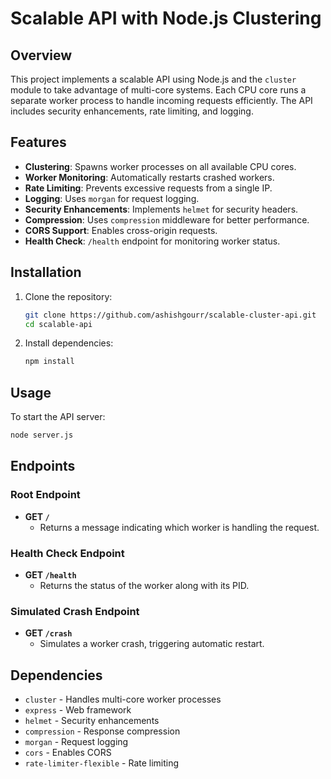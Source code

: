 # Scalable API with Node.js Clustering

## Overview

This project implements a scalable API using Node.js and the `cluster` module to take advantage of multi-core systems. Each CPU core runs a separate worker process to handle incoming requests efficiently. The API includes security enhancements, rate limiting, and logging.

## Features

- **Clustering**: Spawns worker processes on all available CPU cores.
- **Worker Monitoring**: Automatically restarts crashed workers.
- **Rate Limiting**: Prevents excessive requests from a single IP.
- **Logging**: Uses `morgan` for request logging.
- **Security Enhancements**: Implements `helmet` for security headers.
- **Compression**: Uses `compression` middleware for better performance.
- **CORS Support**: Enables cross-origin requests.
- **Health Check**: `/health` endpoint for monitoring worker status.

## Installation

1. Clone the repository:
   ```sh
   git clone https://github.com/ashishgourr/scalable-cluster-api.git
   cd scalable-api
   ```
2. Install dependencies:
   ```sh
   npm install
   ```

## Usage

To start the API server:

```sh
node server.js
```

## Endpoints

### Root Endpoint

- **GET `/`**
  - Returns a message indicating which worker is handling the request.

### Health Check Endpoint

- **GET `/health`**
  - Returns the status of the worker along with its PID.

### Simulated Crash Endpoint

- **GET `/crash`**
  - Simulates a worker crash, triggering automatic restart.

## Dependencies

- `cluster` - Handles multi-core worker processes
- `express` - Web framework
- `helmet` - Security enhancements
- `compression` - Response compression
- `morgan` - Request logging
- `cors` - Enables CORS
- `rate-limiter-flexible` - Rate limiting
